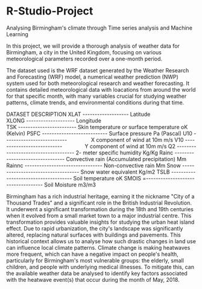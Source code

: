 # R-Studio-Project
Analysing Birmingham's climate through Time series analysis and Machine Learning 

In this project, we will provide a thorough analysis of weather data for Birmingham, a city in the United Kingdom, focusing on various meteorological parameters recorded over a one-month period. 


The dataset used is the  WRF dataset  generated by the Weather Research and Forecasting (WRF) model, a numerical weather prediction (NWP) system used for both meteorological research and weather forecasting. It contains detailed meteorological data with loacations from around the world for that specific month, with many variables crucial for studying weather patterns, climate trends, and environmental conditions during that time.

DATASET DESCRIPTION
XLAT ------------------- Latitude	
XLONG -------------------- Longitude	
TSK ------------------------	Skin temperature or surface temperature	oK (Kelvin)
PSFC ---------------------------	Surface pressure	Pa (Pascal)
U10 --------------------------         	X component of wind at 10m	m/s
V10 ---------------------------        	Y component of wind at 10m	m/s
Q2 ------------------------------------	2- meter specific humidity Kg/Kg
Rainc --------------------------------	Convective rain (Accumulated precipitation)	Mm
Rainnc --------------------------------	Non-convective rain Mm
Snow -----------------------------------	Snow water equivalent Kg/m2
TSLB ------------------------------------- Soil temperature	oK
SMOIS =----------------------------------- 	Soil Moisture	m3/m3



Birmingham has a rich industrial heritage, earning it the nickname "City of a Thousand Trades" and a significant role in the British Industrial Revolution. It underwent a significant transformation during the 18th and 19th centuries when it evolved from a small market town to a major industrial centre. This transformation provides valuable insights for studying the urban heat island effect. Due to rapid urbanization, the city's landscape was significantly altered, replacing natural surfaces with buildings and pavements. This historical context allows us to analyse how such drastic changes in land use can influence local climate patterns. 
 Climate change is making heatwaves more frequent, which can have a negative impact on people's health, particularly for Birmingham's most vulnerable groups: the elderly, small children, and people with underlying medical illnesses. To mitigate this, can the available weather data be analysed to identify key factors associated with the heatwave event(s) that occur during the month of May, 2018. 
